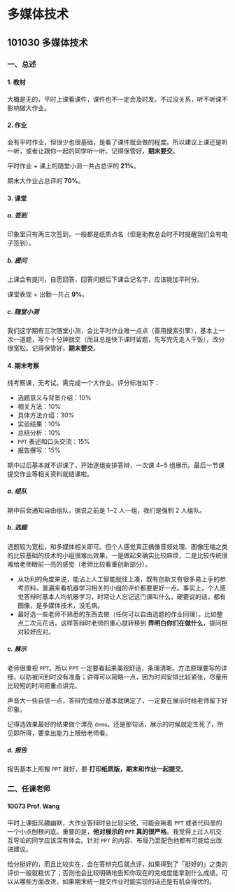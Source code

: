 # 多媒体技术

## 101030 多媒体技术

### 一、总述

#### 1. 教材

大概是无的，平时上课看课件，课件也不一定会及时发。不过没关系，听不听课不影响做大作业。

#### 2. 作业

会有平时作业，但很少也很基础，是看了课件就会做的程度。所以建议上课还是听一听，或者让跟你一起的同学听一听。记得保管好，**期末要交**。

平时作业 + 课上的随堂小测一共占总评的 **21%**。

期末大作业占总评的 **70%**。

#### 3. 课堂

##### a. 签到

印象里只有两三次签到，一般都是纸质点名（但是助教总会时不时提醒我们会有电子签到）。

##### b. 提问

上课会有提问，自愿回答，回答问题后下课会记名字，应该能加平时分。

课堂表现 + 出勤一共占 **9%**。

##### c. 随堂小测

我们这学期有三次随堂小测，会比平时作业难一点点（善用搜索引擎），基本上一次一道题，写个十分钟就交（而且总是快下课时留题，先写完先走人干饭），改分很宽松。记得保管好，**期末要交**。

#### 4. 期末考察

纯考察课，无考试。需完成一个大作业。评分标准如下：

* 选题意义与背景介绍：10%
* 相关方法：10%
* 具体方法介绍：30%
* 实验结果：10%
* 总结分析：10%
* `PPT` 表述和口头交流：15%
* 报告撰写：15%

期中过后基本就不讲课了，开始逐组安排答辩，一次课 4~5 组展示。最后一节课提交作业等相关资料就结课啦。

##### a. 组队

期中前会通知自由组队，据说之前是 1~2 人一组，我们是强制 2 人组队。

##### b. 选题

选题较为宽松，和多媒体相关即可。但个人感觉真正搞像音频处理、图像压缩之类的比较基础的技术的小组很难出效果，一是做起来确实比较麻烦，二是比较传统很难给老师眼前一亮的感觉（老师比较看重创新部分）。

* 从功利的角度来说，能沾上人工智能就往上凑，既有创新又有很多易上手的参考资料。普遍来看机器学习相关的小组的评价都要更好一点。事实上，个人感觉答辩时基本人均机器学习，时常让人忘记这门课叫什么。硬要说的话，都有图像，是多媒体技术，没毛病。
* 最好选一些老师不熟悉的东西去做（任何可以自由选题的作业同理）。比如整点二次元花活，这样答辩时老师的重心就转移到 **弄明白你们在做什么**，提问相对较好应对。

##### c. 展示

老师很重视 `PPT`。所以 `PPT` 一定要看起来美观舒适，条理清晰。方法原理要写的详细，以防被问到时没有准备；讲得可以简略一点，因为时间安排比较紧张，尽量用比较短的时间把重点讲完。

声音大一些自信一点，答辩完成给分基本就确定了，一定要在展示时给老师留下好印象。

记得选效果最好的结果做个漂亮 `demo`。还是那句话，展示的时候就定生死了，所见即所得，要拿出能力上限给老师看。

##### d. 报告

报告基本上照搬 `PPT` 就好，要 **打印纸质版，期末和作业一起提交**。

### 二、任课老师

#### 10073 Prof. Wang

平时上课挺风趣幽默，大作业答辩时会比较尖锐，可能会揪着 `PPT` 或者代码里的一个小点刨根问底。重要的是，**他对展示的 `PPT` 真的很严格**。我觉得上过人机交互导论的同学应该深有体会。针对 `PPT` 的内容、布局乃至配色他都有可能给出改进建议。

给分挺好的，而且比较实在，会在答辩完后就点评，如果得到了「挺好的」之类的评价一般就稳优了；否则他会比较明确地告知你现在的完成度能拿到什么成绩，可以从哪些方面改进，如果期末统一提交作业时能实现的话还是有机会得优的。
